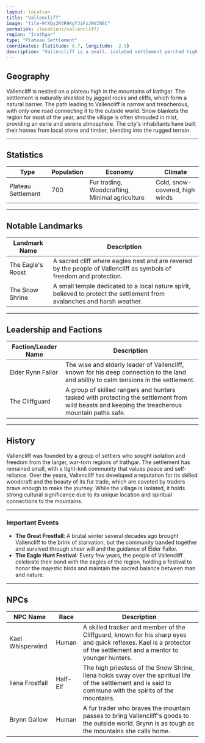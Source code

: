 ```yaml
---
layout: location
title: "Vallencliff"
image: "file-9fXQy2RtR9KgYJiFzJWVIN8C"
permalink: /locations/vallencliff/
region: "Irathgar"
type: "Plateau Settlement"
coordinates: {latitude: 8.7, longitude: -2.9}
description: "Vallencliff is a small, isolated settlement perched high upon a plateau in the mountainous region of Irathgar. The city enjoys a natural defense provided by the surrounding cliffs, with eagles often seen soaring through the crisp mountain air."
---
```


## Geography

Vallencliff is nestled on a plateau high in the mountains of Irathgar. The settlement is naturally shielded by jagged rocks and cliffs, which form a natural barrier. The path leading to Vallencliff is narrow and treacherous, with only one road connecting it to the outside world. Snow blankets the region for most of the year, and the village is often shrouded in mist, providing an eerie and serene atmosphere. The city's inhabitants have built their homes from local stone and timber, blending into the rugged terrain.

---

## Statistics

| Type                | Population | Economy                     | Climate                |
|---------------------|------------|-----------------------------|------------------------|
| Plateau Settlement   | 700        | Fur trading, Woodcrafting, Minimal agriculture | Cold, snow-covered, high winds |

---

## Notable Landmarks

| Landmark Name              | Description                                                                                     |
|----------------------------|-------------------------------------------------------------------------------------------------|
| The Eagle's Roost           | A sacred cliff where eagles nest and are revered by the people of Vallencliff as symbols of freedom and protection. |
| The Snow Shrine             | A small temple dedicated to a local nature spirit, believed to protect the settlement from avalanches and harsh weather. |

---

## Leadership and Factions

| Faction/Leader Name         | Description                                                                                     |
|-----------------------------|-------------------------------------------------------------------------------------------------|
| Elder Rynn Fallor            | The wise and elderly leader of Vallencliff, known for his deep connection to the land and ability to calm tensions in the settlement. |
| The Cliffguard               | A group of skilled rangers and hunters tasked with protecting the settlement from wild beasts and keeping the treacherous mountain paths safe. |

---

## History

Vallencliff was founded by a group of settlers who sought isolation and freedom from the larger, war-torn regions of Irathgar. The settlement has remained small, with a tight-knit community that values peace and self-reliance. Over the years, Vallencliff has developed a reputation for its skilled woodcraft and the beauty of its fur trade, which are coveted by traders brave enough to make the journey. While the village is isolated, it holds strong cultural significance due to its unique location and spiritual connections to the mountains.

---

### Important Events

- **The Great Frostfall**: A brutal winter several decades ago brought Vallencliff to the brink of starvation, but the community banded together and survived through sheer will and the guidance of Elder Fallor.
- **The Eagle Hunt Festival**: Every few years, the people of Vallencliff celebrate their bond with the eagles of the region, holding a festival to honor the majestic birds and maintain the sacred balance between man and nature.

---

## NPCs

| NPC Name                | Race     | Description                                           |
|-------------------------|----------|-------------------------------------------------------|
| Kael Whisperwind         | Human    | A skilled tracker and member of the Cliffguard, known for his sharp eyes and quick reflexes. Kael is a protector of the settlement and a mentor to younger hunters. |
| Ilena Frostfall           | Half-Elf | The high priestess of the Snow Shrine, Ilena holds sway over the spiritual life of the settlement and is said to commune with the spirits of the mountains. |
| Brynn Gallow             | Human    | A fur trader who braves the mountain passes to bring Vallencliff's goods to the outside world. Brynn is as tough as the mountains she calls home. |
